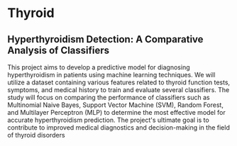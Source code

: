 # Thyroid
## Hyperthyroidism Detection: A Comparative Analysis of Classifiers
This project aims to develop a predictive model for diagnosing hyperthyroidism in patients using
machine learning techniques. We will utilize a dataset containing various features related to
thyroid function tests, symptoms, and medical history to train and evaluate several classifiers.
The study will focus on comparing the performance of classifiers such as Multinomial Naive
Bayes, Support Vector Machine (SVM), Random Forest, and Multilayer Perceptron (MLP) to
determine the most effective model for accurate hyperthyroidism prediction. The project's
ultimate goal is to contribute to improved medical diagnostics and decision-making in the field of
thyroid disorders
